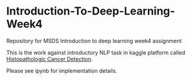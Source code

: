 # Introduction-To-Deep-Learning-Week4
Repository for MSDS Introduction to deep learning week4 assignment 

This is the work against introductory NLP task in kaggle platform called [Histopathologic Cancer Detection](https://www.kaggle.com/competitions/histopathologic-cancer-detection/overview).

Please see ipynb for implementation details.
